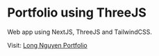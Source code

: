 # Portfolio using ThreeJS

Web app using NextJS, ThreeJS and TailwindCSS.

Visit: [Long Nguyen Portfolio](https://longnguyen-vhoang.vercel.app/)
